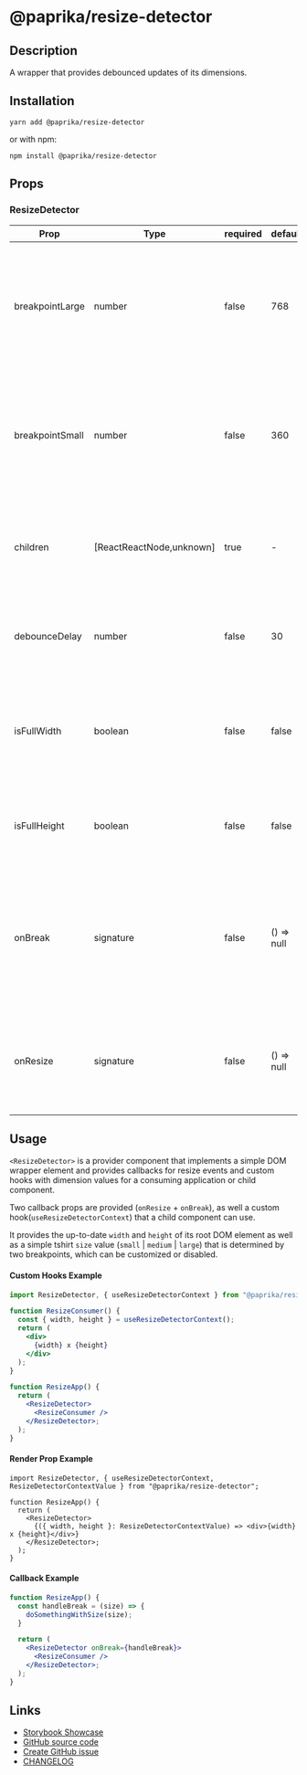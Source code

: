 <!-- start: Autogenerated - do not modify -->

# @paprika/resize-detector

## Description

A wrapper that provides debounced updates of its dimensions.

## Installation

```
yarn add @paprika/resize-detector
```

or with npm:

```
npm install @paprika/resize-detector
```

## Props

### ResizeDetector

| Prop            | Type                     | required | default    | Description                                                                                               |
| --------------- | ------------------------ | -------- | ---------- | --------------------------------------------------------------------------------------------------------- |
| breakpointLarge | number                   | false    | 768        | The width at which the size will change from the default (medium) to large. 0 or null value will disable. |
| breakpointSmall | number                   | false    | 360        | The width at which the size will change from small to the default (medium). 0 or null value will disable. |
| children        | [ReactReactNode,unknown] | true     | -          | Content to be wrapped which will be provided with live dimensions and (tshirt) size values.               |
| debounceDelay   | number                   | false    | 30         | The ms delay before firing resize events / making live updates.                                           |
| isFullWidth     | boolean                  | false    | false      | If the container will match its parent's width like a block level element (width: 100%).                  |
| isFullHeight    | boolean                  | false    | false      | If the container will match its parent's height (height: 100%).                                           |
| onBreak         | signature                | false    | () => null | Callback that fires when the size change crosses a breakpoint threshold (returns new T-Shirt size value). |
| onResize        | signature                | false    | () => null | Callback that fires when the size changes (returns new width + height values).                            |

<!-- end: Autogenerated - do not modify -->
<!-- content -->

## Usage

`<ResizeDetector>` is a provider component that implements a simple DOM wrapper element and provides callbacks for resize events and custom hooks with dimension values for a consuming application or child component.

Two callback props are provided (`onResize` + `onBreak`), as well a custom hook(`useResizeDetectorContext`) that a child component can use.

It provides the up-to-date `width` and `height` of its root DOM element as well as a simple tshirt `size` value (`small` | `medium` | `large`) that is determined by two breakpoints, which can be customized or disabled.

#### Custom Hooks Example

```jsx
import ResizeDetector, { useResizeDetectorContext } from "@paprika/resize-detector";

function ResizeConsumer() {
  const { width, height } = useResizeDetectorContext();
  return (
    <div>
      {width} x {height}
    </div>
  );
}

function ResizeApp() {
  return (
    <ResizeDetector>
      <ResizeConsumer />
    </ResizeDetector>;
  );
}
```

#### Render Prop Example

```tsx
import ResizeDetector, { useResizeDetectorContext, ResizeDetectorContextValue } from "@paprika/resize-detector";

function ResizeApp() {
  return (
    <ResizeDetector>
      {({ width, height }: ResizeDetectorContextValue) => <div>{width} x {height}</div>}
    </ResizeDetector>;
  );
}
```

#### Callback Example

```jsx
function ResizeApp() {
  const handleBreak = (size) => {
    doSomethingWithSize(size);
  }

  return (
    <ResizeDetector onBreak={handleBreak}>
      <ResizeConsumer />
    </ResizeDetector>;
  );
}
```

<!-- eoContent -->

## Links

- [Storybook Showcase](https://paprika.highbond.com/?path=/story/utilities-resizedetector--showcase)
- [GitHub source code](https://github.com/acl-services/paprika/tree/master/packages/ResizeDetector/src)
- [Create GitHub issue](https://github.com/acl-services/paprika/issues/new?label=[]&title=@paprika/resize-detector%20[help]:%20your%20short%20description&body=%0A%23%20Help%20wanted%0A%0A%23%23%20Please%20write%20your%20question.%0A*A%20clear%20and%20concise%20description%20of%20what%20the%20question%20is*%0A%0A%23%23%20Additional%20context%0A*Add%20any%20other%20context%20or%20screenshots%20about%20your%20question%20here.*%0A)
- [CHANGELOG](https://github.com/acl-services/paprika/tree/master/packages/ResizeDetector/CHANGELOG.md)
